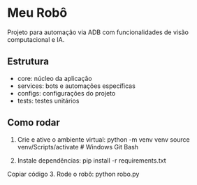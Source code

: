 # Meu Robô

Projeto para automação via ADB com funcionalidades de visão computacional e IA.

## Estrutura

- core: núcleo da aplicação
- services: bots e automações específicas
- configs: configurações do projeto
- tests: testes unitários

## Como rodar

1. Crie e ative o ambiente virtual:
python -m venv venv
source venv/Scripts/activate # Windows Git Bash

2. Instale dependências:
pip install -r requirements.txt

Copiar código
3. Rode o robô:
python robo.py
